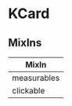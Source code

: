 # KCard

## MixIns

<!-- @vuese:KCard:mixIns:start -->
|MixIn|
|---|
|measurables|
|clickable|

<!-- @vuese:KCard:mixIns:end -->


